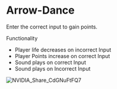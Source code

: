 # Arrow-Dance

Enter the correct input to gain points.

Functionality

- Player life decreases on incorrect Input
- Player Points increase on correct Input
- Sound plays on correct Input
- Sound plays on Incorrect Input
 
![NVIDIA_Share_CdGNuFtFQ7](https://github.com/ConnorJ-Github/Arrow-Dance/assets/149539076/8f3b6d80-32d5-424e-818e-ac899a42416c)
